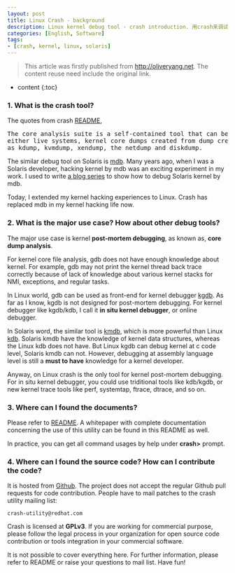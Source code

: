 ```yaml
---
layout: post
title: Linux Crash - background
description: Linux kernel debug tool - crash introduction. 用crash来调试Linux内核错误是内核程序员的基本技能。
categories: [English, Software]
tags:
- [crash, kernel, linux, solaris]
---
```


>This article was firstly published from <http://oliveryang.net>. The content reuse need include the original link.

* content
{:toc}

### 1. What is the crash tool?

The quotes from crash [README](https://github.com/crash-utility/crash/blob/master/README),

<pre>The core analysis suite is a self-contained tool that can be used to investigate
either live systems, kernel core dumps created from dump creation facilities such
as kdump, kvmdump, xendump, the netdump and diskdump. </pre>

The similar debug tool on Solaris is [mdb](https://en.wikipedia.org/wiki/Modular_Debugger). Many years ago, when I was a
Solaris developer, hacking kernel by mdb was an exciting experiment in my work. I used to write
[a blog series](http://blog.csdn.net/yayong/article/details/1520604) to show how to debug Solaris kernel by mdb.

Today, I extended my kernel hacking experiences to Linux. Crash has replaced mdb in my kernel hacking life now.

### 2. What is the major use case? How about other debug tools?

The major use case is kernel **post-mortem debugging**, as known as, **core dump analysis**.

For kernel core file analysis, gdb does not have enough knowledge about kernel. For example, gdb may not print the kernel
thread back trace correctly because of lack of knowledge about various kernel stacks for NMI, exceptions, and regular tasks.

In Linux world, gdb can be used as front-end for kernel debugger [kgdb](https://en.wikipedia.org/wiki/KGDB). As far as I know,
kgdb is not designed for post-mortem debugging. For kernel debugger like kgdb/kdb, I call it **in situ kernel debugger**, or
online debugger.

In Solaris word, the similar tool is [kmdb](http://docs.oracle.com/cd/E19253-01/816-5165/6mbb0m9is/index.html), which is
more powerful than Linux [kdb](https://kgdb.wiki.kernel.org/index.php/KDB_FAQ). Solaris kmdb have the knowledge of kernel data
structures, whereas the Linux kdb does not have. But Linux kgdb can debug kernel at c code level, Solaris kmdb can not.
However, debugging at assembly language level is still a **must to have** knowledge for a kernel developer.

Anyway, on Linux crash is the only tool for kernel post-mortem debugging. For in situ kernel debugger, you could use
triditional tools like kdb/kgdb, or new kernel trace tools like perf, systemtap, ftrace, dtrace, and so on.

### 3. Where can I found the documents?

Please refer to [README](https://github.com/crash-utility/crash/blob/master/README). A whitepaper with complete documentation
concerning the use of this utility can be found in this README as well.

In practice, you can get all command usages by help under **crash>** prompt.

### 4. Where can I found the source code? How can I contribute the code?

It is hosted from [Github](https://github.com/crash-utility). The project does not accept the regular Github pull
requests for code contribution. People have to mail patches to the crash utility mailing list:

	crash-utility@redhat.com

Crash is licensed at **GPLv3**. If you are working for commercial purpose, please follow the legal process in your organization
for open source code contribution or tools integration in your commercial software.

It is not possible to cover everything here. For further information, please refer to README or raise your questions to mail list.
Have fun!
